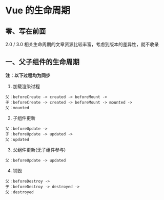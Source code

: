 # Vue 的生命周期
## 零、写在前面
2.0 / 3.0 相关生命周期的文章资源比较丰富，考虑到版本的差异性，就不收录

## 一、父子组件的生命周期
<strong>注：以下过程均为同步</strong>

1. 加载渲染过程
```
父：beforeCreate -> created -> beforeMount ->
子：beforeCreate -> created -> beforeMount -> mounted -> 
父：mounted
```

2. 子组件更新
```
父：beforeUpdate ->
子：beforeUpdate -> updated ->
父：updated
```

3. 父组件更新(无子组件参与)
```
父：beforeUpdate -> updated
```

4. 销毁
```
父：beforeDestroy ->
子：beforeDestroy -> destroyed ->
父：destroyed
```
